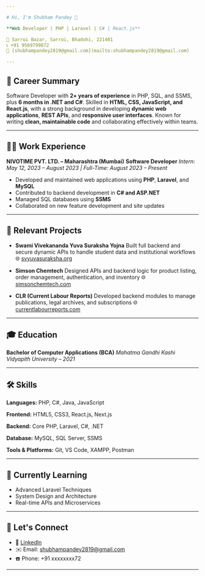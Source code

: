 ```yaml
---

# Hi, I'm Shubham Pandey 👋

**Web Developer | PHP | Laravel | C# | React.js**

📍 Sarroi Bazar, Sarroi, Bhadohi, 221401
📞 +91 9569799872
📧 [shubhampandey2819@gmail.com](mailto:shubhampandey2819@gmail.com)

---
```


## 💼 Career Summary

Software Developer with **2+ years of experience** in PHP, SQL, and SSMS, plus **6 months in .NET and C#**. Skilled in **HTML, CSS, JavaScript, and React.js**, with a strong background in developing **dynamic web applications**, **REST APIs**, and **responsive user interfaces**. Known for writing **clean, maintainable code** and collaborating effectively within teams.

---

## 🧑‍💻 Work Experience

**NIVOTIME PVT. LTD. – Maharashtra (Mumbai)**
**Software Developer**
*Intern: May 12, 2023 – August 2023 | Full-Time: August 2023 – Present*

* Developed and maintained web applications using **PHP**, **Laravel**, and **MySQL**
* Contributed to backend development in **C# and ASP.NET**
* Managed SQL databases using **SSMS**
* Collaborated on new feature development and site updates

---

## 🚀 Relevant Projects

* **Swami Vivekananda Yuva Suraksha Yojna**
  Built full backend and secure dynamic APIs to handle student data and institutional workflows
  🌐 [svyuvasuraksha.org](https://svyuvasuraksha.org)

* **Simson Chemtech**
  Designed APIs and backend logic for product listing, order management, authentication, and inventory
  🌐 [simsonchemtech.com](https://simsonchemtech.com)

* **CLR (Current Labour Reports)**
  Developed backend modules to manage publications, legal archives, and subscriptions
  🌐 [currentlabourreports.com](https://currentlabourreports.com)

---

## 🎓 Education

**Bachelor of Computer Applications (BCA)**
*Mahatma Gandhi Kashi Vidyapith University – 2021*

---

## 🛠️ Skills

**Languages:** PHP, C#, Java, JavaScript

**Frontend:** HTML5, CSS3, React.js, Next.js

**Backend:** Core PHP, Laravel, C#, .NET

**Database:** MySQL, SQL Server, SSMS

**Tools & Platforms:** Git, VS Code, XAMPP, Postman

---

## 🌱 Currently Learning

* Advanced Laravel Techniques
* System Design and Architecture
* Real-time APIs and Microservices

---

## 🤝 Let's Connect

* 🔗 [LinkedIn](https://in.linkedin.com/in/shubham-pandey-8b59aa215)
* ✉️ Email: [shubhampandey2819@gmail.com](mailto:shubhampandey2819@gmail.com)
* ☎️ Phone: +91 xxxxxxxx72

---
